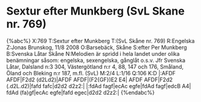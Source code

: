 # Sextur efter Munkberg (SvL Skane nr. 769)

{%abc%}
X:769
T:Sextur efter Munkberg
T:(SvL Skåne nr. 769)
R:Engelska
Z:Jonas Brunskog, 11/8 2008
O:Barsebäck, Skåne
S:efter Per Munkberg
B:Svenska Låtar Skåne
N:Melodien är spridd i hela landet under olika benämningar såsom: engelska, sexengelska, gånglåt o.s.v. Jfr Svenska Låtar, Dalsland n:3 304, Västergötland n:r 4, 88, 147 och 176, Småland, Öland och Bleking n:r 187, m.fl. (SvL)
M:2/4
L:1/16
Q:106
K:D
|:AFDF AFDF|F2d2 (d2Ld2)|AFDF AFDF|(F2{GF})E2 E4|
AFDF AFDF|F2d2 (.d2L.d2)|fafd fafc|d2d2 d2z2:|
|:fdAd fagf|ecAc egfe|fdAd fagf|edcB A4|
fdAd (fa)gf|ecAc egfe|fafd egec|d2d2 d2z2:|
{%endabc%}

